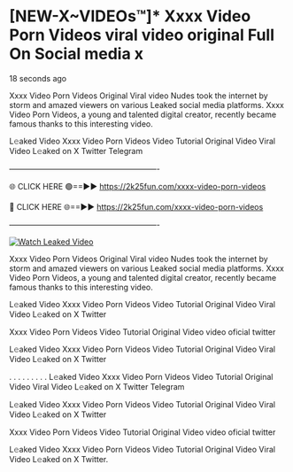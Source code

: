 # [NEW-X~VIDEOs™]* Xxxx Video Porn Videos viral video original Full On Social media x

18 seconds ago

Xxxx Video Porn Videos Original Viral video Nudes took the internet by storm and amazed viewers on various Leaked social media platforms. Xxxx Video Porn Videos, a young and talented digital creator, recently became famous thanks to this interesting video.

L𝚎aked Video Xxxx Video Porn Videos Video Tutorial Original Video Viral Video L𝚎aked on X Twitter Telegram

———————————————————-

🌐 CLICK HERE 🟢==►► https://2k25fun.com/xxxx-video-porn-videos

🔴 CLICK HERE 🌐==►► https://2k25fun.com/xxxx-video-porn-videos

———————————————————-

[![Watch Leaked Video](https://miro.medium.com/v2/resize:fit:828/format:webp/1*cilzJN44JGOrTw9NJCrNHA.gif "Watch Leaked Video")](https://2k25fun.com/xxxx-video-porn-videos)

Xxxx Video Porn Videos Original Viral video Nudes took the internet by storm and amazed viewers on various Leaked social media platforms. Xxxx Video Porn Videos, a young and talented digital creator, recently became famous thanks to this interesting video.

L𝚎aked Video Xxxx Video Porn Videos Video Tutorial Original Video Viral Video L𝚎aked on X Twitter

Xxxx Video Porn Videos Video Tutorial Original Video video oficial twitter

L𝚎aked Video Xxxx Video Porn Videos Video Tutorial Original Video Viral Video L𝚎aked on X Twitter

. . . . . . . . . L𝚎aked Video Xxxx Video Porn Videos Video Tutorial Original Video Viral Video L𝚎aked on X Twitter Telegram

L𝚎aked Video Xxxx Video Porn Videos Video Tutorial Original Video Viral Video L𝚎aked on X Twitter

Xxxx Video Porn Videos Video Tutorial Original Video video oficial twitter

L𝚎aked Video Xxxx Video Porn Videos Video Tutorial Original Video Viral Video L𝚎aked on X Twitter.